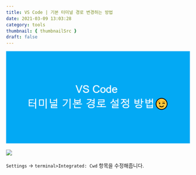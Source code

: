 ```yaml
---
title: VS Code | 기본 터미널 경로 변경하는 방법
date: 2021-03-09 13:03:28
category: tools
thumbnail: { thumbnailSrc }
draft: false
---
```


![picture 23](images/2021-03-09/36a1be62ddbdb910eff6759144d3b2df0b7204638708da16dacb3b64665431f3.png)

![](https://images.velog.io/images/cckn/post/073b221e-6dce-4239-8d1e-d183b0b0a9d2/image.png)

`Settings` -> `terminal>Integrated: Cwd` 항목을 수정해줍니다.

